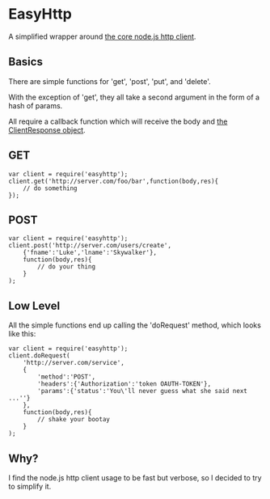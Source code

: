 EasyHttp
========
A simplified wrapper around [the core node.js http client][http].

Basics
------
There are simple functions for 'get', 'post', 'put', and 'delete'.

With the exception of 'get', they all take a second argument in the
form of a hash of params.

All require a callback function which will receive the body and [the ClientResponse object][response]. 

GET
---
	var client = require('easyhttp');
	client.get('http://server.com/foo/bar',function(body,res){
		// do something
	});

POST
----
	var client = require('easyhttp');
	client.post('http://server.com/users/create',
		{'fname':'Luke','lname':'Skywalker'},
		function(body,res){
			// do your thing
		}
	);

Low Level
---------
All the simple functions end up calling the 'doRequest' method, which looks like this:

	var client = require('easyhttp');
	client.doRequest(
		'http://server.com/service',
		{
			'method':'POST',
			'headers':{'Authorization':'token OAUTH-TOKEN'},
			'params':{'status':'You\'ll never guess what she said next ...''}
		},
		function(body,res){
			// shake your bootay
		}
	);

Why?
----
I find the node.js http client usage to be fast but verbose, so I decided to try to simplify it.


[http]:http://nodejs.org/docs/latest/api/http.html#http.request
[response]:http://nodejs.org/docs/latest/api/http.html#http.ClientResponse